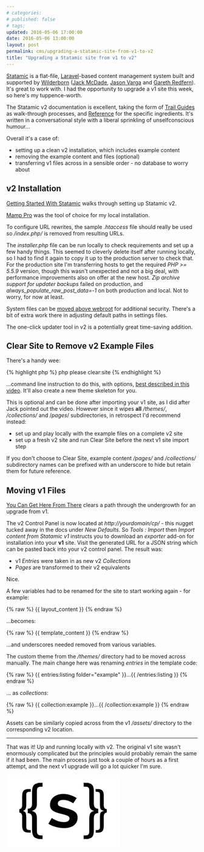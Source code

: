 ```yaml
---
# categories: 
# published: false
# tags: 
updated: 2016-05-06 17:00:00
date: 2016-05-06 13:00:00
layout: post
permalink: cms/upgrading-a-statamic-site-from-v1-to-v2
title: "Upgrading a Statamic site from v1 to v2"
---
```

[Statamic](//statamic.com) is a flat-file, [Laravel](//laravel.com/)-based content management system built and supported by [Wilderborn](//wilderborn.com/) ([Jack McDade](//twitter.com/jackmcdade), [Jason Varga](//twitter.com/jason_varga) and [Gareth Redfern](//twitter.com/garethredfern)).  It's great to work with.  I had the opportunity to upgrade a v1 site this week, so here's my tuppence-worth.  

The Statamic v2 documentation is excellent, taking the form of [Trail Guides](//docs.statamic.com/guides) as walk-through processes, and [Reference](//docs.statamic.com/reference) for the specific ingredients.  It's written in a conversational style with a liberal sprinkling of unselfconscious humour...  

Overall it's a case of:

* setting up a clean v2 installation, which includes example content
* removing the example content and files (optional)
* transferring v1 files across in a sensible order - no database to worry about

## v2 Installation

[Getting Started With Statamic](//docs.statamic.com/guides/getting-started) walks through setting up Statamic v2.  

[Mamp Pro](//www.mamp.info/en/) was the tool of choice for my local installation.  

To configure URL rewrites, the sample *.htaccess* file should really be used so */index.php/* is removed from resulting URLs.  

The *installer.php* file can be run locally to check requirements and set up a few handy things.  This seemed to cleverly delete itself after running locally, so I had to find it again to copy it up to the production server to check that.  For the production site I'm transferring hosts to get the required *PHP >= 5.5.9* version, though this wasn't unexpected and not a big deal, with performance improvements also on offer at the new host.  *Zip archive support for updater backups* failed on production, and *always_populate_raw_post_data=-1* on both production and local.  Not to worry, for now at least.

System files can be [moved above webroot](//docs.statamic.com/reference/recipes/secure-installation) for additional security.  There's a bit of extra work there in adjusting default paths in settings files.

The one-click updater tool in v2 is a potentially great time-saving addition.

## Clear Site to Remove v2 Example Files

There's a handy wee:

{% highlight php %}
php please clear:site
{% endhighlight %}

...command line instruction to do this, with options, [best described in this video](https://vimeo.com/164430243).  It'll also create a new theme skeleton for you.

This is optional and can be done after importing your v1 site, as I did after Jack pointed out the video.  However since it wipes **all** */themes/*, */collections/* and /*pages*/ subdirectories, in retrospect I'd recommend instead:

* set up and play locally with the example files on a complete v2 site
* set up a fresh v2 site and run Clear Site before the next v1 site import step

If you don't choose to Clear Site, example content */pages/* and */collections/* subdirectory names can be prefixed with an underscore to hide but retain them for future reference.

## Moving v1 Files

[You Can Get Here From There](//docs.statamic.com/guides/upgrading-from-v1) clears a path through the undergrowth for an upgrade from v1.

The v2 Control Panel is now located at *http://yourdomain/cp/* - this nugget tucked away in the docs under *New Defaults*. So *Tools : Import* then *Import content from Statamic v1* instructs you to download an *exporter* add-on for installation into your **v1** site.  Visit the generated URL for a JSON string which can be pasted back into your v2 control panel.  The result was:

* v1 *Entries* were taken in as new v2 *Collections*
* *Pages* are transformed to their v2 equivalents 

Nice.

A few variables had to be renamed for the site to start working again - for example:

{% raw %}
{{ layout_content }} 
{% endraw %}

...becomes:

{% raw %}
{{ template_content }}
{% endraw %}

...and underscores needed removed from various variables.

The custom theme from the */themes/* directory had to be moved across manually.  The main change here was renaming *entries* in the template code:

{% raw %}
{{ entries:listing folder="example" }}...{{ /entries:listing }}
{% endraw %}

... as *collections*:

{% raw %}
{{ collection:example }}...{{ /collection:example }}
{% endraw %}

Assets can be similarly copied across from the v1 */assets/* directory to the corresponding v2 location.

---

That was it!  Up and running locally with v2.  The original v1 site wasn't enormously complicated but the principles would probably remain the same if it had been.  The main process just took a couple of hours as a first attempt, and the next v1 upgrade will go a lot quicker I'm sure.

![Statamic](/img/statamic.png)